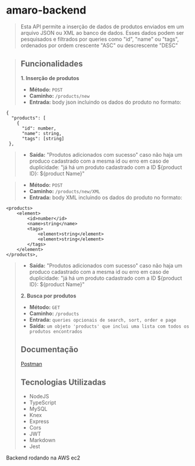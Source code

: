 # amaro-backend

> Esta API permite a inserção de dados de produtos enviados em um arquivo JSON ou XML ao banco de dados. Esses dados podem ser pesquisados e filtrados por queries como "id", "name" ou "tags", ordenados por ordem crescente "ASC" ou descrescente "DESC"

> ## Funcionalidades
> **1. Inserção de produtos**
> 
> * **Método:** `POST `
> * **Caminho:** `/products/new `
> * **Entrada:**  body json incluindo os dados do produto no formato: 
```
{
  "products": [
    {
      "id": number,
      "name": string,
      "tags": [string]
 }, 
 ```
> * **Saída:** "Produtos adicionados com sucesso" caso não haja um produco cadastrado com a mesma id ou erro em caso de duplicidade: "já há um produto cadastrado com a ID ${product ID}: ${product Name}"

> * **Método:** `POST `
> * **Caminho:** `/products/new/XML `
> * **Entrada:**  body XML incluindo os dados do produto no formato: 
```<?xml version="1.0" encoding="UTF-8"?>
<products>
    <element>
        <id>number</id>
        <name>string</name>
        <tags>
            <element>string</element>
            <element>string</element>
        </tags>
    </element>
</products>, 
```
> * **Saída:** "Produtos adicionados com sucesso" caso não haja um produco cadastrado com a mesma id ou erro em caso de duplicidade: "já há um produto cadastrado com a ID ${product ID}: ${product Name}"
> 
> **2. Busca por produtos**
> 
> * **Método:** `GET `
> * **Caminho:** `/products`
> * **Entrada:**  `queries opcionais de search, sort, order e page`
> * **Saída:** `um objeto 'products' que inclui uma lista com todos os produtos encontrados`
>   
> 
> ## Documentação
>  [Postman](https://documenter.getpostman.com/view/21553413/2s8Z6u3ZxF#f0391fe4-8eb0-455c-a515-4b52622db3a9)
> 
> 
> ## Tecnologias Utilizadas
> * NodeJS
> * TypeScript
> * MySQL
> * Knex
> * Express
> * Cors
> * JWT
> * Markdown
> * Jest

Backend rodando na AWS ec2
